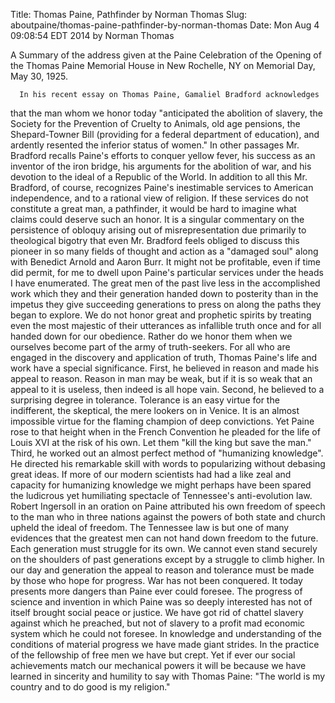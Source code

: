 Title: Thomas Paine, Pathfinder by Norman Thomas
Slug: aboutpaine/thomas-paine-pathfinder-by-norman-thomas
Date: Mon Aug  4 09:08:54 EDT 2014
   by Norman Thomas
    

   A Summary of the address given at the Paine Celebration of the Opening of
   the Thomas Paine Memorial House in New Rochelle, NY on Memorial Day, May
   30, 1925.

    

      In his recent essay on Thomas Paine, Gamaliel Bradford acknowledges
   that the man whom we honor today "anticipated the abolition of slavery,
   the Society for the Prevention of Cruelty to Animals, old age pensions,
   the Shepard-Towner Bill (providing for a federal department of education),
   and ardently resented the inferior status of women." In other passages Mr.
   Bradford recalls Paine's efforts to conquer yellow fever, his success as
   an inventor of the iron bridge, his arguments for the abolition of war,
   and his devotion to the ideal of a Republic of the World. In addition to
   all this Mr. Bradford, of course, recognizes Paine's inestimable services
   to American independence, and to a rational view of religion. If these
   services do not constitute a great man, a pathfinder, it would be hard to
   imagine what claims could deserve such an honor. It is a singular
   commentary on the persistence of obloquy arising out of misrepresentation
   due primarily to theological bigotry that even Mr. Bradford feels obliged
   to discuss this pioneer in so many fields of thought and action as a
   "damaged soul" along with Benedict Arnold and Aaron Burr.
      It might not be profitable, even if time did permit, for me to dwell
   upon Paine's particular services under the heads I have enumerated. The
   great men of the past live less in the accomplished work which they and
   their generation handed down to posterity than in the impetus they give
   succeeding generations to press on along the paths they began to
   explore. We do not honor great and prophetic spirits by treating even the
   most majestic of their utterances as infallible truth once and for all
   handed down for our obedience. Rather do we honor them when we ourselves
   become part of the army of truth-seekers. For all who are engaged in the
   discovery and application of truth, Thomas Paine's life and work have a
   special significance.
      First, he believed in reason and made his appeal to reason. Reason in
   man may be weak, but if it is so weak that an appeal to it is useless,
   then indeed is all hope vain.
      Second, he believed to a surprising degree in tolerance. Tolerance is
   an easy virtue for the indifferent, the skeptical, the mere lookers on in
   Venice. It is an almost impossible virtue for the flaming champion of deep
   convictions. Yet Paine rose to that height when in the French Convention
   he pleaded for the life of Louis XVI at the risk of his own. Let them
   "kill the king but save the man."
      Third, he worked out an almost perfect method of "humanizing
   knowledge". He directed his remarkable skill with words to popularizing
   without debasing great ideas. If more of our modern scientists had had a
   like zeal and capacity for humanizing knowledge we might perhaps have been
   spared the ludicrous yet humiliating spectacle of Tennessee's
   anti-evolution law.
      Robert Ingersoll in an oration on Paine attributed his own freedom of
   speech to the man who in three nations against the powers of both state
   and church upheld the ideal of freedom. The Tennessee law is but one of
   many evidences that the greatest men can not hand down freedom to the
   future. Each generation must struggle for its own. We cannot even stand
   securely on the shoulders of past generations except by a struggle to
   climb higher. In our day and generation the appeal to reason and tolerance
   must be made by those who hope for progress. War has not been
   conquered. It today presents more dangers than Paine ever could
   foresee. The progress of science and invention in which Paine was so
   deeply interested has not of itself brought social peace or justice. We
   have got rid of chattel slavery against which he preached, but not of
   slavery to a profit mad economic system which he could not foresee. In
   knowledge and understanding of the conditions of material progress we have
   made giant strides. In the practice of the fellowship of free men we have
   but crept. Yet if ever our social achievements match our mechanical powers
   it will be because we have learned in sincerity and humility to say with
   Thomas Paine: "The world is my country and to do good is my religion."

    

